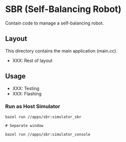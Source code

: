 # SBR (Self-Balancing Robot)

Contain code to manage a self-balancing robot.

## Layout

This directory contains the main application (main.cc).

- XXX: Rest of layout

## Usage

- XXX: Testing
- XXX: Flashing

### Run as Host Simulator

```
bazel run //apps/sbr:simulator_sbr

# Separate window

bazel run //apps/sbr:simulator_console
```
